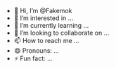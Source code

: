 - 👋 Hi, I’m @Fakemok
- 👀 I’m interested in ...
- 🌱 I’m currently learning ...
- 💞️ I’m looking to collaborate on ...
- 📫 How to reach me ...
- 😄 Pronouns: ...
- ⚡ Fun fact: ...

<!---
Fakemok/Fakemok is a ✨ special ✨ repository because its `README.md` (this file) appears on your GitHub profile.
You can click the Preview link to take a look at your changes.
--->

